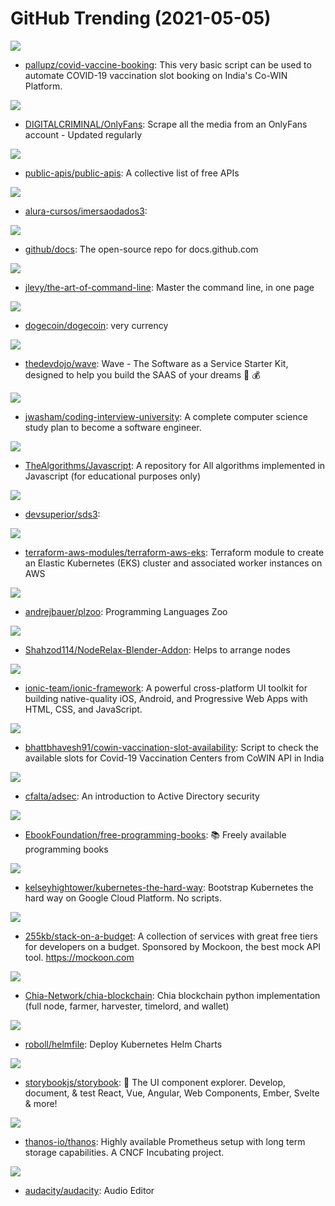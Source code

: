 # GitHub Trending (2021-05-05)

![](https://img.shields.io/badge/Python-New%2037-green?style=flat-square&logo=appveyor)
- [pallupz/covid-vaccine-booking](https://github.com/pallupz/covid-vaccine-booking): This very basic script can be used to automate COVID-19 vaccination slot booking on India's Co-WIN Platform.

![](https://img.shields.io/badge/Python-New%20139-green?style=flat-square&logo=appveyor)
- [DIGITALCRIMINAL/OnlyFans](https://github.com/DIGITALCRIMINAL/OnlyFans): Scrape all the media from an OnlyFans account - Updated regularly

![](https://img.shields.io/badge/Python-New%20352-green?style=flat-square&logo=appveyor)
- [public-apis/public-apis](https://github.com/public-apis/public-apis): A collective list of free APIs

![](https://img.shields.io/badge/none-New%2025-green?style=flat-square&logo=appveyor)
- [alura-cursos/imersaodados3](https://github.com/alura-cursos/imersaodados3): 

![](https://img.shields.io/badge/JavaScript-New%20102-green?style=flat-square&logo=appveyor)
- [github/docs](https://github.com/github/docs): The open-source repo for docs.github.com

![](https://img.shields.io/badge/none-New%20516-green?style=flat-square&logo=appveyor)
- [jlevy/the-art-of-command-line](https://github.com/jlevy/the-art-of-command-line): Master the command line, in one page

![](https://img.shields.io/badge/C%2B%2B-New%20272-green?style=flat-square&logo=appveyor)
- [dogecoin/dogecoin](https://github.com/dogecoin/dogecoin): very currency

![](https://img.shields.io/badge/PHP-New%20210-green?style=flat-square&logo=appveyor)
- [thedevdojo/wave](https://github.com/thedevdojo/wave): Wave - The Software as a Service Starter Kit, designed to help you build the SAAS of your dreams 🚀 💰

![](https://img.shields.io/badge/none-New%20196-green?style=flat-square&logo=appveyor)
- [jwasham/coding-interview-university](https://github.com/jwasham/coding-interview-university): A complete computer science study plan to become a software engineer.

![](https://img.shields.io/badge/JavaScript-New%20219-green?style=flat-square&logo=appveyor)
- [TheAlgorithms/Javascript](https://github.com/TheAlgorithms/Javascript): A repository for All algorithms implemented in Javascript (for educational purposes only)

![](https://img.shields.io/badge/none-New%2036-green?style=flat-square&logo=appveyor)
- [devsuperior/sds3](https://github.com/devsuperior/sds3): 

![](https://img.shields.io/badge/HCL-New%204-green?style=flat-square&logo=appveyor)
- [terraform-aws-modules/terraform-aws-eks](https://github.com/terraform-aws-modules/terraform-aws-eks): Terraform module to create an Elastic Kubernetes (EKS) cluster and associated worker instances on AWS

![](https://img.shields.io/badge/OCaml-New%2017-green?style=flat-square&logo=appveyor)
- [andrejbauer/plzoo](https://github.com/andrejbauer/plzoo): Programming Languages Zoo

![](https://img.shields.io/badge/Python-New%2016-green?style=flat-square&logo=appveyor)
- [Shahzod114/NodeRelax-Blender-Addon](https://github.com/Shahzod114/NodeRelax-Blender-Addon): Helps to arrange nodes

![](https://img.shields.io/badge/TypeScript-New%20233-green?style=flat-square&logo=appveyor)
- [ionic-team/ionic-framework](https://github.com/ionic-team/ionic-framework): A powerful cross-platform UI toolkit for building native-quality iOS, Android, and Progressive Web Apps with HTML, CSS, and JavaScript.

![](https://img.shields.io/badge/Jupyter%20Notebook-New%2022-green?style=flat-square&logo=appveyor)
- [bhattbhavesh91/cowin-vaccination-slot-availability](https://github.com/bhattbhavesh91/cowin-vaccination-slot-availability): Script to check the available slots for Covid-19 Vaccination Centers from CoWIN API in India

![](https://img.shields.io/badge/PowerShell-New%2023-green?style=flat-square&logo=appveyor)
- [cfalta/adsec](https://github.com/cfalta/adsec): An introduction to Active Directory security

![](https://img.shields.io/badge/none-New%20222-green?style=flat-square&logo=appveyor)
- [EbookFoundation/free-programming-books](https://github.com/EbookFoundation/free-programming-books): 📚 Freely available programming books

![](https://img.shields.io/badge/none-New%20182-green?style=flat-square&logo=appveyor)
- [kelseyhightower/kubernetes-the-hard-way](https://github.com/kelseyhightower/kubernetes-the-hard-way): Bootstrap Kubernetes the hard way on Google Cloud Platform. No scripts.

![](https://img.shields.io/badge/none-New%20188-green?style=flat-square&logo=appveyor)
- [255kb/stack-on-a-budget](https://github.com/255kb/stack-on-a-budget): A collection of services with great free tiers for developers on a budget. Sponsored by Mockoon, the best mock API tool. https://mockoon.com

![](https://img.shields.io/badge/Python-New%2098-green?style=flat-square&logo=appveyor)
- [Chia-Network/chia-blockchain](https://github.com/Chia-Network/chia-blockchain): Chia blockchain python implementation (full node, farmer, harvester, timelord, and wallet)

![](https://img.shields.io/badge/Go-New%2010-green?style=flat-square&logo=appveyor)
- [roboll/helmfile](https://github.com/roboll/helmfile): Deploy Kubernetes Helm Charts

![](https://img.shields.io/badge/TypeScript-New%2076-green?style=flat-square&logo=appveyor)
- [storybookjs/storybook](https://github.com/storybookjs/storybook): 📓 The UI component explorer. Develop, document, & test React, Vue, Angular, Web Components, Ember, Svelte & more!

![](https://img.shields.io/badge/Go-New%2010-green?style=flat-square&logo=appveyor)
- [thanos-io/thanos](https://github.com/thanos-io/thanos): Highly available Prometheus setup with long term storage capabilities. A CNCF Incubating project.

![](https://img.shields.io/badge/C-New%2077-green?style=flat-square&logo=appveyor)
- [audacity/audacity](https://github.com/audacity/audacity): Audio Editor


